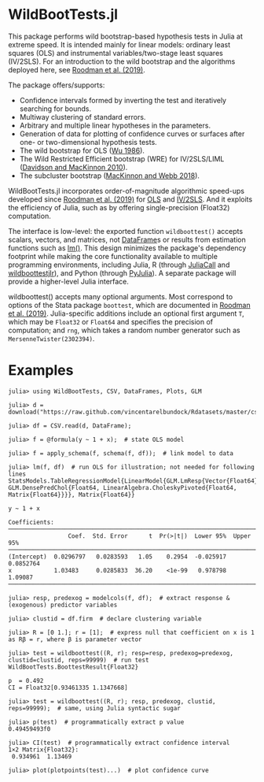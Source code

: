 # WildBootTests.jl

This package performs wild bootstrap-based hypothesis tests in Julia at extreme speed. It is intended mainly for linear models: ordinary least squares (OLS) and instrumental variables/two-stage least squares (IV/2SLS). For an introduction to the wild bootstrap and the algorithms deployed here, see [Roodman et al. (2019)](https://journals.sagepub.com/doi/abs/10.1177/1536867X19830877?journalCode=stja).

The package offers/supports:
* Confidence intervals formed by inverting the test and iteratively searching for bounds.
* Multiway clustering of standard errors.
* Arbitrary and multiple linear hypotheses in the parameters.
* Generation of data for plotting of confidence curves or surfaces after one- or two-dimensional hypothesis tests.
* The wild bootstrap for OLS ([Wu 1986](https://doi.org/10.1214/aos/1176350142)).
* The Wild Restricted Efficient bootstrap (WRE) for IV/2SLS/LIML ([Davidson and MacKinnon 2010](https://doi.org/10.1198/jbes.2009.07221)).
* The subcluster bootstrap ([MacKinnon and Webb 2018]( https://doi.org/10.1111/ectj.12107)).

WildBootTests.jl incorporates order-of-magnitude algorithmic speed-ups developed since [Roodman et al. (2019)](https://journals.sagepub.com/doi/abs/10.1177/1536867X19830877?journalCode=stja) for [OLS](https://www.statalist.org/forums/forum/general-stata-discussion/general/1586107-boottest-just-as-wild-10x-faster) and [IV/2SLS](https://www.statalist.org/forums/forum/general-stata-discussion/general/1597888-boottest-~100x-faster-after-iv-gmm). And it exploits the efficiency of Julia, such as by offering single-precision (Float32) computation.

The interface is low-level: the exported function `wildboottest()` accepts scalars, vectors, and matrices, not [DataFrame](https://github.com/JuliaData/DataFrames.jl)s or results from estimation functions such as [lm()](https://juliastats.org/GLM.jl/v1.5/). This design minimizes the package's dependency footprint while making the core functionality available to multiple programming environments, including Julia, R (through [JuliaCall](https://cran.r-project.org/web/packages/JuliaCall/index.html) and [wildboottestjlr](https://github.com/s3alfisc/wildboottestjlr)), and Python (through [PyJulia](https://github.com/JuliaPy/pyjulia)). A separate package will provide a higher-level Julia interface.

wildboottest() accepts many optional arguments. Most correspond to options of the Stata package `boottest`, which are documented in [Roodman et al. (2019)](https://journals.sagepub.com/doi/abs/10.1177/1536867X19830877?journalCode=stja). Julia-specific additions include an optional first argument `T`, which may be `Float32` or `Float64` and specifies the precision of computation; and `rng`, which takes a random number generator such as `MersenneTwister(2302394)`.

# Examples

```
julia> using WildBootTests, CSV, DataFrames, Plots, GLM

julia> d = download("https://raw.github.com/vincentarelbundock/Rdatasets/master/csv/sandwich/PetersenCL.csv")

julia> df = CSV.read(d, DataFrame);

julia> f = @formula(y ~ 1 + x);  # state OLS model

julia> f = apply_schema(f, schema(f, df));  # link model to data

julia> lm(f, df)  # run OLS for illustration; not needed for following lines
StatsModels.TableRegressionModel{LinearModel{GLM.LmResp{Vector{Float64}}, GLM.DensePredChol{Float64, LinearAlgebra.CholeskyPivoted{Float64, Matrix{Float64}}}}, Matrix{Float64}}

y ~ 1 + x

Coefficients:
─────────────────────────────────────────────────────────────────────────
                 Coef.  Std. Error      t  Pr(>|t|)  Lower 95%  Upper 95%
─────────────────────────────────────────────────────────────────────────
(Intercept)  0.0296797   0.0283593   1.05    0.2954  -0.025917  0.0852764
x            1.03483     0.0285833  36.20    <1e-99   0.978798  1.09087
─────────────────────────────────────────────────────────────────────────

julia> resp, predexog = modelcols(f, df);  # extract response & (exogenous) predictor variables

julia> clustid = df.firm  # declare clustering variable

julia> R = [0 1.]; r = [1];  # express null that coefficient on x is 1 as Rβ = r, where β is parameter vector

julia> test = wildboottest((R, r); resp=resp, predexog=predexog, clustid=clustid, reps=99999)  # run test
WildBootTests.BoottestResult{Float32}

p  = 0.492
CI = Float32[0.93461335 1.1347668]

julia> test = wildboottest((R, r); resp, predexog, clustid, reps=99999);  # same, using Julia syntactic sugar

julia> p(test)  # programmatically extract p value
0.49459493f0

julia> CI(test)  # programmatically extract confidence interval
1×2 Matrix{Float32}:
 0.934961  1.13469

julia> plot(plotpoints(test)...)  # plot confidence curve
```
